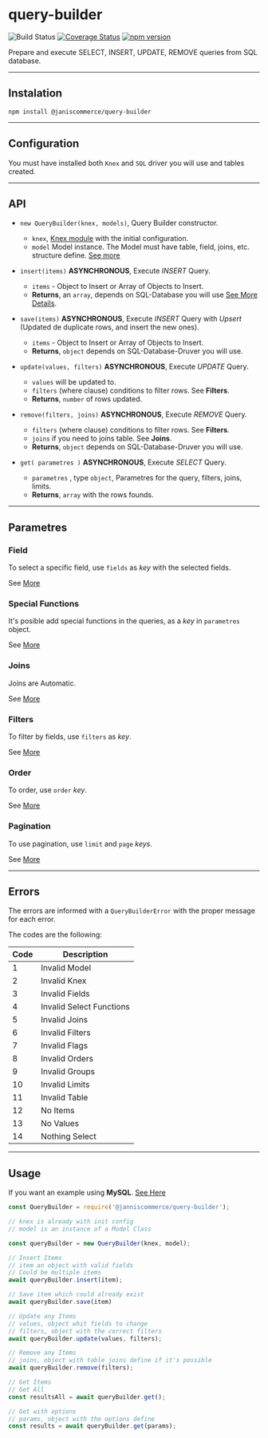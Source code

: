 # query-builder

![Build Status](https://github.com/janis-commerce/query-builder/workflows/Build%20Status/badge.svg)
[![Coverage Status](https://coveralls.io/repos/github/janis-commerce/query-builder/badge.svg?branch=master)](https://coveralls.io/github/janis-commerce/query-builder?branch=master)
[![npm version](https://badge.fury.io/js/%40janiscommerce%2Fquery-builder.svg)](https://www.npmjs.com/package/@janiscommerce/query-builder)

Prepare and execute SELECT, INSERT, UPDATE, REMOVE queries from SQL database.

- - -

## Instalation

```
npm install @janiscommerce/query-builder
```

- - -

## Configuration

You must have installed both `Knex` and `SQL` driver you will use and tables created.

- - -

## API

* `new QueryBuilder(knex, models)`, Query Builder constructor.

    - `knex`, [Knex module](https://knexjs.org/) with the initial configuration.
    - `model` Model instance. The Model must have table, field, joins, etc. structure define. [See more](https://github.com/janis-commerce/model)

* `insert(items)` **ASYNCHRONOUS**, Execute *INSERT* Query.

    - `items` - Object to Insert or Array of Objects to Insert.
    - **Returns**, an `array`, depends on SQL-Database you will use [See More Details](https://knexjs.org/#Builder-insert).

* `save(items)` **ASYNCHRONOUS**, Execute *INSERT* Query with *Upsert* (Updated de duplicate rows, and insert the new ones).

    - `items` - Object to Insert or Array of Objects to Insert.
    - **Returns**, `object` depends on SQL-Database-Druver you will use.

* `update(values, filters)` **ASYNCHRONOUS**, Execute *UPDATE* Query.

    - `values` will be updated to.
    - `filters` (where clause) conditions to filter rows. See **Filters**.
    - **Returns**, `number` of rows updated.

* `remove(filters, joins)` **ASYNCHRONOUS**, Execute *REMOVE* Query.

    - `filters` (where clause) conditions to filter rows. See **Filters**.
    - `joins` if you need to joins table. See **Joins**.
    - **Returns**, `object` depends on SQL-Database-Druver you will use.

* `get( parametres )` **ASYNCHRONOUS**, Execute *SELECT* Query.

    - `parametres` , type `object`, Parametres for the query, filters, joins, limits.
    - **Returns**, `array` with the rows founds.

- - -

## Parametres

### Field

To select a specific field, use `fields` as *key* with the selected fields.

See [More](https://github.com/janis-commerce/query-builder/blob/master/docs/Fields.md)

### Special Functions

It's posible add special functions in the queries, as a *key* in `parametres` object.

See [More](https://github.com/janis-commerce/query-builder/blob/master/docs/Special-functions.md)

### Joins

Joins are Automatic.

See [More](https://github.com/janis-commerce/query-builder/blob/master/docs/Joins.md)

### Filters

To filter by fields, use `filters` as *key*.

See [More](https://github.com/janis-commerce/query-builder/blob/master/docs/Filters.md)

### Order

To order, use `order` *key*.

See [More](https://github.com/janis-commerce/query-builder/blob/master/docs/Orders.md)

### Pagination

To use pagination, use `limit` and `page` *keys*.

See [More](https://github.com/janis-commerce/query-builder/blob/master/docs/Pagination.md)

- - -

## Errors

The errors are informed with a `QueryBuilderError` with the proper message for each error.

The codes are the following:

|Code	|Description				|
|-------|---------------------------|
|1		|Invalid Model  			|
|2		|Invalid Knex 				|
|3		|Invalid Fields     		|
|4		|Invalid Select Functions   |
|5		|Invalid Joins	            |
|6      |Invalid Filters            |
|7      |Invalid Flags              |
|8      |Invalid Orders             |
|9      |Invalid Groups             |
|10     |Invalid Limits             |
|11     |Invalid Table              |
|12     |No Items                   |
|13     |No Values                  |
|14     |Nothing Select             |

- - -

## Usage

If you want an example using **MySQL**. [See Here](https://github.com/janis-commerce/query-builder/blob/master/docs/MySQL.md)

```javascript
const QueryBuilder = require('@janniscommerce/query-builder');

// knex is already with init config
// model is an instance of a Model Class

const queryBuilder = new QueryBuilder(knex, model);

// Insert Items
// item an object with valid fields
// Could be multiple items
await queryBuilder.insert(item);

// Save item which could already exist
await queryBuilder.save(item)

// Update any Items
// values, object whit fields to change
// filters, object with the correct filters
await queryBuilder.update(values, filters);

// Remove any Items
// joins, object with table joins define if it's possible
await queryBuilder.remove(filters);

// Get Items
// Get All
const resultsAll = await queryBuilder.get();

// Get with options
// params, object with the options define
const results = await queryBuilder.get(params);

```
